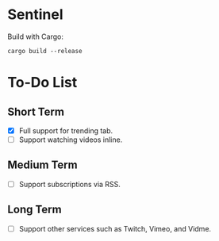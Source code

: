 # Sentinel

Build with Cargo:
```
cargo build --release
```

# To-Do List

## Short Term

- [X] Full support for trending tab. 
- [ ] Support watching videos inline.

## Medium Term

- [ ] Support subscriptions via RSS.

## Long Term

- [ ] Support other services such as Twitch, Vimeo, and Vidme.

